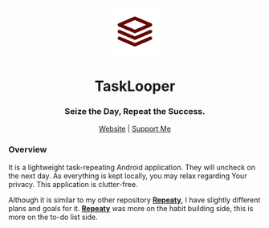<p align="center">
<img style="align:center;" src="./app/src/rsz_logo.png" alt="Logo" width="100" />
</p>

<h1 align="center">TaskLooper</h1>
<h3 align="center">Seize the Day, Repeat the Success.</h3>
<p align="center">
<a href="https://lukassobotik.dev/project/TaskLooper">Website</a> | <a href="https://www.buymeacoffee.com/puckyeu">Support Me</a>
</p>

### Overview
It is a lightweight task-repeating Android application. They will uncheck on the next day.
As everything is kept locally, you may relax regarding Your privacy.
This application is clutter-free.

Although it is similar to my other repository [**Repeaty**](https://github.com/PuckyEU/habit-manager),
I have slightly different plans and goals for it. [**Repeaty**](https://github.com/PuckyEU/habit-manager) was more on the habit building side,
this is more on the to-do list side.